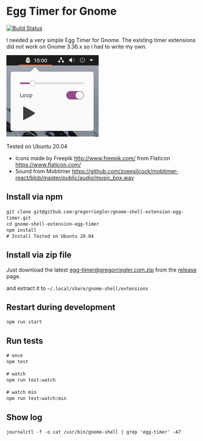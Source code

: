 # Egg Timer for Gnome
[![Build Status](https://travis-ci.com/gregorriegler/gnome-shell-extension-egg-timer.svg?branch=master)](https://travis-ci.com/gregorriegler/gnome-shell-extension-egg-timer)

I needed a very simple Egg Timer for Gnome.
The existing timer extensions did not work on Gnome 3.36.x so i had to write my own.

![Egg Timer](egg-timer.png)

Tested on Ubuntu 20.04

- Icons made by Freepik <http://www.freepik.com/> from Flaticon <https://www.flaticon.com/>
- Sound from Mobtimer <https://github.com/zoeesilcock/mobtimer-react/blob/master/public/audio/music_box.wav>

## Install via npm
```
git clone git@github.com:gregorriegler/gnome-shell-extension-egg-timer.git
cd gnome-shell-extension-egg-timer
npm install
# Install Tested on Ubuntu 20.04
```

## Install via zip file
Just download the latest [egg-timer@gregorriegler.com.zip](https://github.com/gregorriegler/gnome-shell-extension-egg-timer/releases/download/v0.2-beta/egg-timer@gregorriegler.com.zip) from the [release](https://github.com/gregorriegler/gnome-shell-extension-egg-timer/releases/) page.

and extract it to `~/.local/share/gnome-shell/extensions`

## Restart during development
```
npm run start
```

## Run tests
```
# once
npm test

# watch
npm run test:watch

# watch min
npm run test:watch:min
```


## Show log

```
journalctl -f -o cat /usr/bin/gnome-shell | grep 'egg-timer' -A7
```
